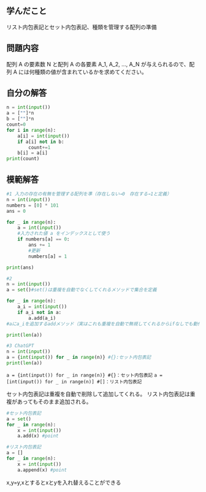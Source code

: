 

## 学んだこと
リスト内包表記とセット内包表記、種類を管理する配列の準備

## 問題内容
配列 A の要素数 N と配列 A の各要素 A_1, A_2, ..., A_N が与えられるので、配列 A には何種類の値が含まれているかを求めてください。

## 自分の解答
```python
n = int(input())
a = [""]*n
b = [""]*n
count=0
for i in range(n):
    a[i] = int(input())
    if a[i] not in b:
        count+=1
    b[i] = a[i]
print(count)
```

## 模範解答
```python
#1 入力の存在の有無を管理する配列を準（存在しない→0　存在する→1と定義）
n = int(input())
numbers = [0] * 101
ans = 0

for _ in range(n):
    a = int(input())
    #入力された値 a をインデックスとして使う
    if numbers[a] == 0:
        ans += 1
        #更新
        numbers[a] = 1

print(ans)

#2
n = int(input())
a = set()#set()は重複を自動でなくしてくれるメソッドで集合を定義

for _ in range(n):
    a_i = int(input())
    if a_i not in a:
        a.add(a_i)
#aにa_iを追加するaddメソッド（実はこれも重複を自動で無視してくれるからifなしでも動作する。なぜならset.add()だから）

print(len(a))

#3 ChatGPT
n = int(input())
a = {int(input()) for _ in range(n)} #{}:セット内包表記
print(len(a))

```
`a = {int(input()) for _ in range(n)} #{}：セット内包表記`
`a = [int(input()) for _ in range(n)] #[]：リスト内包表記`

セット内包表記は重複を自動で削除して追加してくれる。
リスト内包表記は重複があってもそのまま追加される。

```python
#セット内包表記
a = set()
for _ in range(n):
    x = int(input())
    a.add(x) #point

#リスト内包表記
a = []
for _ in range(n):
    x = int(input())
    a.append(x) #point
```

x,y=y,xとするとxとyを入れ替えることができる